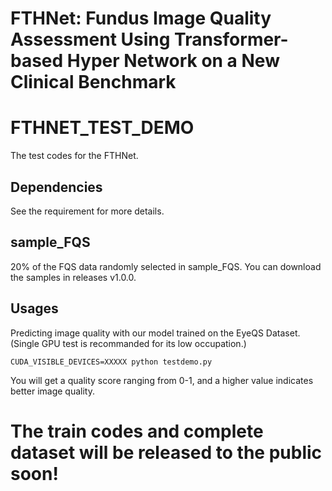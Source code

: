 
# FTHNet: Fundus Image Quality Assessment Using Transformer-based Hyper Network on a New Clinical Benchmark

# FTHNET_TEST_DEMO

The test codes for the FTHNet.

## Dependencies

See the requirement for more details.

## sample_FQS

20% of the FQS data randomly selected in sample_FQS.
You can download the samples in releases v1.0.0.

## Usages


Predicting image quality with our model trained on the EyeQS Dataset. (Single GPU test is recommanded for its low occupation.)


```
CUDA_VISIBLE_DEVICES=XXXXX python testdemo.py
```

You will get a quality score ranging from 0-1, and a higher value indicates better image quality.

# The train codes and complete dataset will be released to the public soon!
